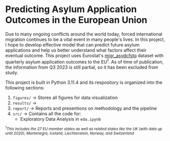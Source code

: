 # Predicting Asylum Application Outcomes in the European Union
Due to many ongoing conflicts around the world today, forced 
international migration continues to be a vital event in many people's 
lives. In this project, I hope to develop effective model that can 
predict future asylum applications and help us better understand what 
factors affect their eventual outcome. This project uses Eurostat's
[migr_asydcfstq](https://ec.europa.eu/eurostat/databrowser/view/migr_asydcfstq/default/table?lang=en)
dataset with quarterly asylum application outcomes to the 
EU<sup>1</sup>. As of time of publication, the information from Q3 
2023 is still partial, so it has been excluded from study. 

This project is built in Python 3.11.4 and its respository is organized 
into the following sections:
1. `figures/` -> Stores all figures for data visualization
2. `results/` -> 
3. `report/` -> Reports and presentions on methodology and the pipeline
4. `src/` -> Contains all the code for:
	* Exploratory Data Analysis in `eda.ipynb`

<sub><sup>1</sup>*This includes the 27 EU member states as well as 
related states 
like the UK (with data up until 2020), Montenegro, Iceland, 
Liechtenstein, Norway, and Switzerland*</sub>
